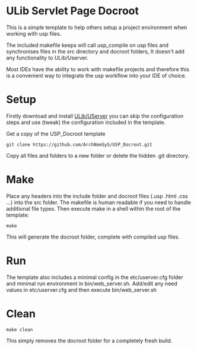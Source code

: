 # ULib Servlet Page Docroot

This is a simple template to help others setup a project environment when working with usp files. 

The included makefile keeps will call usp_compile on usp files and synchronises files in the src directory and docroot folders, It doesn't add any functionality to ULib/Userver.  

Most IDEs have the ability to work with makefile projects and therefore this is a convenient way to integrate the usp workflow into your IDE of choice.

# Setup
Firstly download and install [ULib/UServer](https://github.com/stefanocasazza/ULib/wiki/Getting-Started-With-ULib)
you can skip the configuration steps and use (tweak) the configuration included in the template.

Get a copy of the USP_Docroot template

    git clone https://github.com/ArchNemSyS/USP_Docroot.git
 
Copy all files and folders to a new folder or delete the hidden .git directory.


# Make
Place any headers into the include folder and docroot files (.usp .html .css ...) into the src folder. 
The makefile is human readable if you need to handle additional file types.
Then execute make in a shell within the root of the template:

    make

This will generate the docroot folder, complete with compiled usp files.

# Run
The template also includes a minimal config in the etc/userver.cfg folder and minimal run environment in bin/web_server.sh.
Add/edit any need values in etc/userver.cfg and then execute bin/web_server.sh

# Clean
    
    make clean

This simply removes the docroot folder for a completely fresh build.
